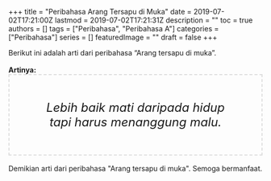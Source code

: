 +++
title = "Peribahasa Arang Tersapu di Muka"
date = 2019-07-02T17:21:00Z
lastmod = 2019-07-02T17:21:31Z
description = ""
toc = true
authors = []
tags = ["Peribahasa", "Peribahasa A"]
categories = ["Peribahasa"]
series = []
featuredImage = ""
draft = false
+++

<div dir="ltr" style="text-align: left;" trbidi="on"><div style="text-align: justify;">Berikut ini adalah arti dari peribahasa “Arang tersapu di muka”.</div><br /><div style="text-align: justify;"><b>Artinya:</b></div><div style="border: 2px dashed #ddd; font-size: 24px; height: auto; margin: 0 auto; padding: 50px; text-align: center; width: auto;"><i>Lebih baik mati daripada hidup tapi harus menanggung malu.</i></div><div style="text-align: justify;"><br /></div><div style="text-align: justify;">Demikian arti dari peribahasa "Arang tersapu di muka". Semoga bermanfaat.</div></div>
